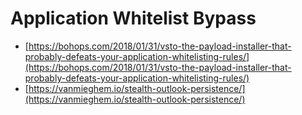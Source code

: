 # Application Whitelist Bypass

* [https://bohops.com/2018/01/31/vsto-the-payload-installer-that-probably-defeats-your-application-whitelisting-rules/](https://bohops.com/2018/01/31/vsto-the-payload-installer-that-probably-defeats-your-application-whitelisting-rules/)
* [https://vanmieghem.io/stealth-outlook-persistence/](https://vanmieghem.io/stealth-outlook-persistence/)

